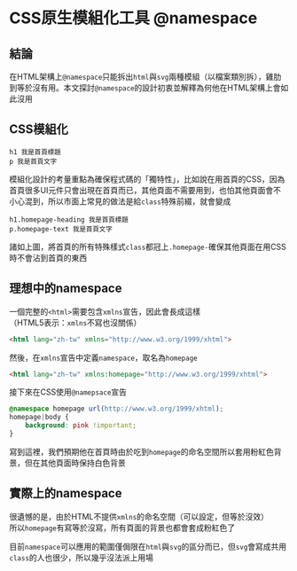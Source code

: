 # CSS原生模組化工具 @namespace

## 結論

在HTML架構上`@namespace`只能拆出`html`與`svg`兩種模組（以檔案類別拆），雞肋到等於沒有用。本文探討`@namespace`的設計初衷並解釋為何他在HTML架構上會如此沒用

## CSS模組化

```pug
h1 我是首頁標題
p 我是首頁文字
```

模組化設計的考量重點為確保程式碼的「獨特性」，比如說在用首頁的CSS，因為首頁很多UI元件只會出現在首頁而已，其他頁面不需要用到，也怕其他頁面會不小心混到，所以市面上常見的做法是給`class`特殊前綴，就會變成

```pug
h1.homepage-heading 我是首頁標題
p.homepage-text 我是首頁文字
```

諸如上圖，將首頁的所有特殊樣式`class`都冠上`.homepage-`確保其他頁面在用CSS時不會沾到首頁的東西

## 理想中的namespace

一個完整的`<html>`需要包含`xmlns`宣告，因此會長成這樣  
（HTML5表示：`xmlns`不寫也沒關係）

```html
<html lang="zh-tw" xmlns="http://www.w3.org/1999/xhtml">
```

然後，在`xmlns`宣告中定義`namespace`，取名為`homepage`

```html
<html lang="zh-tw" xmlns:homepage="http://www.w3.org/1999/xhtml">
```

接下來在CSS使用`@namepsace`宣告

```css
@namespace homepage url(http://www.w3.org/1999/xhtml);
homepage|body {
	background: pink !important;
}
```
寫到這裡，我們預期他在首頁時由於吃到`homepage`的命名空間所以套用粉紅色背景，但在其他頁面時保持白色背景

## 實際上的namespace
很遺憾的是，由於HTML不提供`xmlns`的命名空間（可以設定，但等於沒效）  
所以`homepage`有寫等於沒寫，所有頁面的背景也都會套成粉紅色了    

目前`namespace`可以應用的範圍僅侷限在`html`與`svg`的區分而已，但`svg`會寫成共用`class`的人也很少，所以幾乎沒法派上用場

